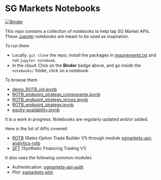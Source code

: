 # SG Markets Notebooks

[![Binder](https://mybinder.org/badge.svg)](https://mybinder.org/v2/gh/sgmarkets/sgmarkets-notebooks/master)

This repo contains a collection of notebooks to help tap SG Market APIs.  
These [Jupyter](http://jupyter.org/) notebooks are meant to be used as inspiration.  

To run them
+ Locally: `git clone` the repo, install the packages in [requirements.txt](requirements.txt) and run `jupyter notebook`.
+ In the cloud: Click on the **Binder** badge above, and go inside the `notebooks/` folder, click on a notebook.  

To browse them
+ [demo_ROTB_vol.ipynb](http://nbviewer.jupyter.org/github/sgmarkets/sgmarkets-notebooks/blob/master/notebooks/demo_ROTB_vol.ipynb)
+ [ROTB_endpoint_strategy_components.ipynb](http://nbviewer.jupyter.org/github/sgmarkets/sgmarkets-notebooks/blob/master/notebooks/ROTB_endpoint_strategy_components.ipynb)
+ [ROTB_endpoint_strategy_prices.ipynb](http://nbviewer.jupyter.org/github/sgmarkets/sgmarkets-notebooks/blob/master/notebooks/ROTB_endpoint_strategy_prices.ipynb)
+ [ROTB_endpoint_strategy.ipynb](http://nbviewer.jupyter.org/github/sgmarkets/sgmarkets-notebooks/blob/master/notebooks/ROTB_endpoint_strategy.ipynb)
+ [equity-availability.ipynb](http://nbviewer.jupyter.org/github/sgmarkets/sgmarkets-notebooks/blob/master/notebooks/equity-availability.ipynb)

It is a work in progress. Notebooks are regularly updated and/or added.  

Here is the list of APIs covered:
+ [ROTB](https://analytics-api.sgmarkets.com/rotb/v1/swagger/ui/index) (Rates Option Trade Builder V1) through module [sgmarkets-api-analytics-rotb](https://gitlab.com/sgmarkets/sgmarkets-api-analytics-rotb)
+ [SFT](https://analytics-api.sgmarkets.com/syntheticfinancingtrading/swagger/ui/index) (Synthetic Financing Trading V1)


It also uses the following common modules
+ Authentication: [sgmarkets-api-auth](https://gitlab.com/sgmarkets/sgmarkets-api-auth)
+ Plot: [sgmarkets-plot](https://gitlab.com/sgmarkets/sgmarkets-plot)
